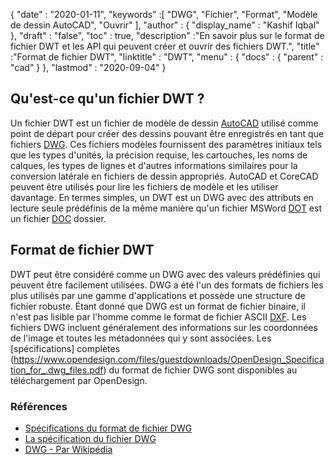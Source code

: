 {
  "date" : "2020-01-11",
  "keywords" :[ "DWG", "Fichier", "Format", "Modèle de dessin AutoCAD", "Ouvrir" ],
  "author" : {
    "display_name" : "Kashif Iqbal"
},
  "draft" : "false",
  "toc" : true,
  "description" :"En savoir plus sur le format de fichier DWT et les API qui peuvent créer et ouvrir des fichiers DWT.",
  "title" :"Format de fichier DWT",
  "linktitle" : "DWT",
  "menu" : {
    "docs" : {
      "parent" : "cad"
}
},
  "lastmod" : "2020-09-04"
}

## Qu'est-ce qu'un fichier DWT ?

Un fichier DWT est un fichier de modèle de dessin [AutoCAD](https://www.autodesk.com/) utilisé comme point de départ pour créer des dessins pouvant être enregistrés en tant que fichiers [DWG](/fr/cad/dwg/). Ces fichiers modèles fournissent des paramètres initiaux tels que les types d'unités, la précision requise, les cartouches, les noms de calques, les types de lignes et d'autres informations similaires pour la conversion latérale en fichiers de dessin appropriés. AutoCAD et CoreCAD peuvent être utilisés pour lire les fichiers de modèle et les utiliser davantage. En termes simples, un DWT est un DWG avec des attributs en lecture seule prédéfinis de la même manière qu'un fichier MSWord [DOT](/fr/word-processing/dot/) est un fichier [DOC](/fr/word-processing/doc/) dossier.

## Format de fichier DWT

DWT peut être considéré comme un DWG avec des valeurs prédéfinies qui peuvent être facilement utilisées. DWG a été l'un des formats de fichiers les plus utilisés par une gamme d'applications et possède une structure de fichier robuste. Étant donné que DWG est un format de fichier binaire, il n'est pas lisible par l'homme comme le format de fichier ASCII [DXF](/fr/cad/dxf/). Les fichiers DWG incluent généralement des informations sur les coordonnées de l'image et toutes les métadonnées qui y sont associées. Les [spécifications] complètes (https://www.opendesign.com/files/guestdownloads/OpenDesign_Specification_for_.dwg_files.pdf) du format de fichier DWG sont disponibles au téléchargement par OpenDesign.

### Références

* [Spécifications du format de fichier DWG](https://www.opendesign.com/files/guestdownloads/OpenDesign_Specification_for_.dwg_files.pdf)
* [La spécification du fichier DWG](https://www.scan2cad.com/blog/dwg/file-spec/)
* [DWG - Par Wikipédia](https://en.wikipedia.org/wiki/.dwg)

